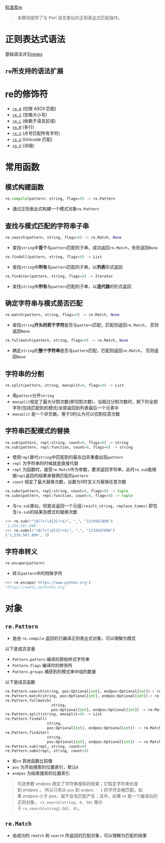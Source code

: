 [标准库re](https://docs.python.org/zh-cn/3/library/re.html#module-re)
> 本模块提供了与 Perl 语言类似的正则表达式匹配操作。


# 正则表达式语法

基础语法详见[regex](../../misc/regex)

## `re`所支持的语法扩展


# re的修饰符

- [`re.A`](https://docs.python.org/zh-cn/3/library/re.html#re.A "re.A") (仅限 ASCII 匹配)
- [`re.I`](https://docs.python.org/zh-cn/3/library/re.html#re.I "re.I") (忽略大小写)
- [`re.L`](https://docs.python.org/zh-cn/3/library/re.html#re.L "re.L") (依赖于语言区域)
- [`re.M`](https://docs.python.org/zh-cn/3/library/re.html#re.M "re.M") (多行)
- [`re.S`](https://docs.python.org/zh-cn/3/library/re.html#re.S "re.S") (点号匹配所有字符)
- [`re.U`](https://docs.python.org/zh-cn/3/library/re.html#re.U "re.U") (Unicode 匹配)
- [`re.X`](https://docs.python.org/zh-cn/3/library/re.html#re.X "re.X") (详细)

# 常用函数

## 模式构建函数
```python
re.compile(pattern: string, flags=0) -> re.Pattern
```
- 通过正则表达式构建一个模式对象`re.Pattern`

## 查找与模式匹配的字符串子串

```python
re.search(pattern, string, flags=0) -> re.Match, None
```
- 查找`string`中**首个**与`pattern`匹配的子串，成功返回`re.Match`，失败返回`None`

```python
re.findall(pattern, string, flags=0) -> List
```
- 查找`string`中**所有**与`pattern`匹配的子串，以**列表**形式返回

```python
re.finditer(pattern, string, flags=0) -> Iterator
```
- 查找`string`中**所有**与`pattern`匹配的子串，以**迭代器**的形式返回

## 确定字符串与模式是否匹配

```python
re.match(pattern, string, flags=0) -> re.Match, None
```
- 查找`string`**开头的若干字符**是否与`pattern`匹配，匹配则返回`re.Match`， 否则返回`None`

```python
re.fullmatch(pattern, string, flags=0) -> re.Match, None
```
- 确定`string`的**整个字符串**是否与`pattern`匹配，匹配则返回`re.Match`， 否则返回`None`

## 字符串的分割

```python
re.split(pattern, string, maxsplit=0, flags=0) -> List
```
- 用`pattern`分开`string`
- `maxsplit`规定了最大分割次数(即切割次数)，当超过分割次数时，剩下的全部字符(包括匹配到的模式)全部返回到列表最后一个元素中
- `maxsplit` 是一个非负数，等于0时认为可以切割任意次数
## 字符串匹配模式的替换

```python
re.sub(pattern, repl:string, count=0, flags=0) -> string
re.sub(pattern, repl:function, count=0, flags=0) -> string
```
- 使用`repl`替代`string`中匹配到的最左边非重叠出现`pattern`
- `repl` 为字符串的时候就是直接代替
- `repl` 为函数时，接受`re.Match`作为参数，要求返回字符串，此时`re.sub`能根据`repl`返回的结果来替换匹配的`pattern`
- `count` 规定了最大替换次数，设置为0时含义为替换任意次数


```python
re.subn(pattern, repl:string, count=0, flags=0) -> tuple
re.subn(pattern, repl:function, count=0, flags=0) -> tuple
```
- 与`re.sub`类似，但是会返回一个元组`(result_string, replace_times)` 即包含`re.sub`的结果及模式的替换次数

```python
>>> re.sub(r"\B(?=(\d{3})+$)", ",", "1234567890")
'1,234,567,890'
>>> re.subn(r"\B(?=(\d{3})+$)", ",", "1234567890")
('1,234,567,890', 3)
```

## 字符串转义

```python
re.escape(pattern)
```
- 转义`pattern`中的特殊字符

```python
>>> re.escape('https://www.python.org')
'https://www\\.python\\.org'
```

# 对象

## `re.Pattern`
- 是由 `re.compile` 返回的已编译正则表达式对象，可以理解为模式

以下是成员变量
- `Pattern.pattern` 编译的原始样式字符串
- `Pattern.flags` 编译时的修饰符
- `Pattern.groups` 捕获到的模式串中组的数量

以下是成员函数
```python
re.Pattern.search(string, pos:Optional[int], endpos:Optional[int])-> re.Match
re.Pattern.match(string, pos:Optional[int], endpos:Optional[int])-> re.Match
re.Pattern.fullmatch(
					 string, 
					 pos:Optional[int], endpos:Optional[int]) -> re.Match
re.Pattern.split(string, maxsplit=0) -> List
re.Pattern.findall(
				   string, 
				   pos:Optional[int], endpos:Optional[int]) -> re.Match
re.Pattern.finditer(
				   string, 
				   pos:Optional[int], endpos:Optional[int]) -> re.Match
re.Pattern.sub(repl, string, count=0)
re.Pattern.subn(repl, string, count=0)
```
- 和`re` 其他函数比较像
- `pos` 为开始搜索的位置索引，默认`0`
- `endpos` 为结束搜索的位置索引

> 可选参数 _endpos_ 限定了字符串搜索的结束；它假定字符串长度到 _endpos_ ， 所以只有从 `pos` 到 `endpos - 1` 的字符会被匹配。如果 _endpos_ 小于 _pos_，就不会有匹配产生；另外，如果 _rx_ 是一个编译后的正则对象， `rx.search(string, 0, 50)` 等价于 `rx.search(string[:50], 0)`。


## `re.Match`
- 由成功的 `rmatch` 和 `search` 所返回的匹配对象，可以理解为匹配的结果

